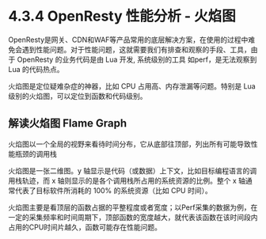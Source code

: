 # 4.3.4 OpenResty 性能分析 - 火焰图

OpenResty是网关、CDN和WAF等产品常用的底层解决方案，在使用的过程中难免会遇到性能问题。对于性能问题，这就需要我们有排查和观察的手段、工具，由于 OpenResty 的业务代码是由 Lua 开发, 系统级别的工具 如perf，是无法观察到 Lua 的代码热点。

火焰图是定位疑难杂症的神器，比如 CPU 占用高、内存泄漏等问题。特别是 Lua 级别的火焰图，可以定位到函数和代码级别。


## 解读火焰图 Flame Graph

火焰图以一个全局的视野来看待时间分布，它从底部往顶部，列出所有可能导致性能瓶颈的调用栈

火焰图是一张二维图。y 轴显示是代码（或数据）上下文，比如目标编程语言的调用栈轨迹，而 x 轴则显示的是各个调用栈所占用的系统资源的比例。整个 x 轴通常代表了目标软件所消耗的 100% 的系统资源（比如 CPU 时间）。

火焰图主要是看顶层的函数占据的平整程度或者宽度；以Perf采集的数据为例，在一定的采集频率和时间周期下，顶部函数的宽度越大，就代表该函数在该时间段内占用的CPU时间片越久，函数可能存在性能问题。